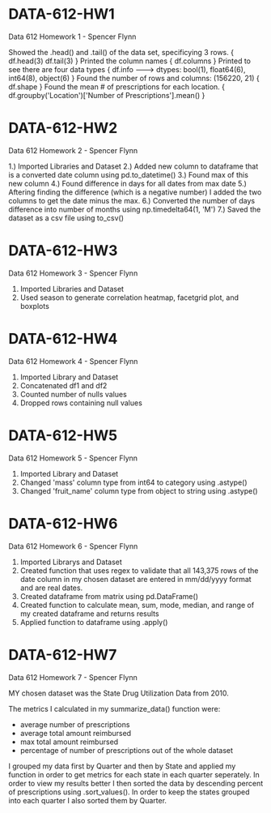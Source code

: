 # DATA-612-HW1
Data 612 Homework 1 - Spencer Flynn

Showed the .head() and .tail() of the data set, specificying 3 rows. { df.head(3) df.tail(3) }
Printed the column names { df.columns }
Printed to see there are four data types { df.info ---> dtypes: bool(1), float64(6), int64(8), object(6) }
Found the number of rows and columns: (156220, 21) { df.shape }
Found the mean # of prescriptions for each location. { df.groupby('Location')['Number of Prescriptions'].mean() }


# DATA-612-HW2
Data 612 Homework 2 - Spencer Flynn

1.) Imported Libraries and Dataset
2.) Added new column to dataframe that is a converted date column using pd.to_datetime()
3.) Found max of this new column
4.) Found difference in days for all dates from max date
5.) Aftering finding the difference (which is a negative number) I added the two columns to get the date minus the max.
6.) Converted the number of days difference into number of months using np.timedelta64(1, 'M')
7.) Saved the dataset as a csv file using to_csv()

# DATA-612-HW3
Data 612 Homework 3 - Spencer Flynn

1) Imported Libraries and Dataset
2) Used season to generate correlation heatmap, facetgrid plot, and boxplots


# DATA-612-HW4
Data 612 Homework 4 - Spencer Flynn

1) Imported Library and Dataset
2) Concatenated df1 and df2
3) Counted number of nulls values
4) Dropped rows containing null values

# DATA-612-HW5
Data 612 Homework 5 - Spencer Flynn
1) Imported Library and Dataset
2) Changed 'mass' column type from int64 to category using .astype()
3) Changed 'fruit_name' column type from object to string using .astype()

# DATA-612-HW6
Data 612 Homework 6 - Spencer Flynn
1) Imported Librarys and Dataset
2) Created function that uses regex to validate that all 143,375 rows of the date column in my chosen dataset are entered in mm/dd/yyyy format and are real dates.
3) Created dataframe from matrix using pd.DataFrame()
4) Created function to calculate mean, sum, mode, median, and range of my created dataframe and returns results
5) Applied function to dataframe using .apply()

# DATA-612-HW7
Data 612 Homework 7 - Spencer Flynn

MY chosen dataset was the State Drug Utilization Data from 2010.

The metrics I calculated in my summarize_data() function were:
  - average number of prescriptions
  - average total amount reimbursed
  - max total amount reimbursed
  - percentage of number of prescriptions out of the whole dataset

I grouped my data first by Quarter and then by State and applied my function in order to get metrics for each state in each quarter seperately.
In order to view my results better I then sorted the data by descending percent of prescriptions using .sort_values(). In order to keep the states grouped into each quarter I also sorted them by Quarter.
